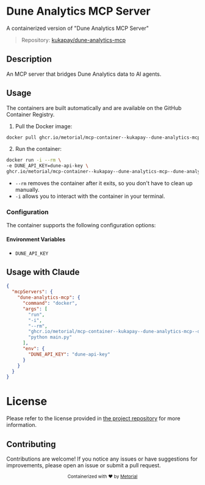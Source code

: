 
# Dune Analytics MCP Server

A containerized version of "Dune Analytics MCP Server"

> Repository: [kukapay/dune-analytics-mcp](https://github.com/kukapay/dune-analytics-mcp)

## Description

An MCP server that bridges Dune Analytics data to AI agents.


## Usage

The containers are built automatically and are available on the GitHub Container Registry.

1. Pull the Docker image:

```bash
docker pull ghcr.io/metorial/mcp-container--kukapay--dune-analytics-mcp--dune-analytics-mcp
```

2. Run the container:

```bash
docker run -i --rm \ 
-e DUNE_API_KEY=dune-api-key \
ghcr.io/metorial/mcp-container--kukapay--dune-analytics-mcp--dune-analytics-mcp  "python main.py"
```

- `--rm` removes the container after it exits, so you don't have to clean up manually.
- `-i` allows you to interact with the container in your terminal.



### Configuration

The container supports the following configuration options:




#### Environment Variables

- `DUNE_API_KEY`




## Usage with Claude

```json
{
  "mcpServers": {
    "dune-analytics-mcp": {
      "command": "docker",
      "args": [
        "run",
        "-i",
        "--rm",
        "ghcr.io/metorial/mcp-container--kukapay--dune-analytics-mcp--dune-analytics-mcp",
        "python main.py"
      ],
      "env": {
        "DUNE_API_KEY": "dune-api-key"
      }
    }
  }
}
```

# License

Please refer to the license provided in [the project repository](https://github.com/kukapay/dune-analytics-mcp) for more information.

## Contributing

Contributions are welcome! If you notice any issues or have suggestions for improvements, please open an issue or submit a pull request.

<div align="center">
  <sub>Containerized with ❤️ by <a href="https://metorial.com">Metorial</a></sub>
</div>
  